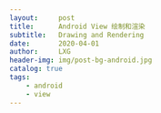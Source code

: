 ```yaml
---
layout:     post
title:      Android View 绘制和渲染
subtitle:   Drawing and Rendering
date:       2020-04-01
author:     LXG
header-img: img/post-bg-android.jpg
catalog: true
tags:
    - android
    - view
---
```



